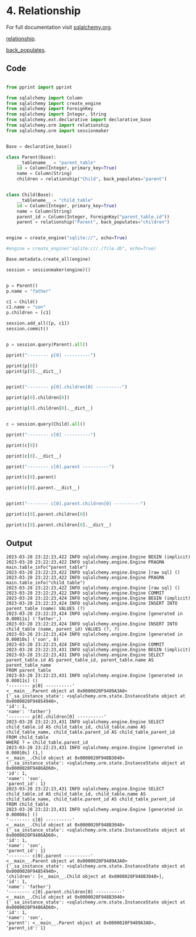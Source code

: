 # 4. Relationship

For full documentation visit [sqlalchemy.org](https://docs.sqlalchemy.org/en/14/orm/basic_relationships.html#one-to-many).

[relationship](https://docs.sqlalchemy.org/en/14/orm/relationship_api.html#sqlalchemy.orm.relationship).

[back_populates](https://docs.sqlalchemy.org/en/14/orm/relationship_api.html#sqlalchemy.orm.relationship.params.back_populates).

## Code

```py

from pprint import pprint

from sqlalchemy import Column
from sqlalchemy import create_engine
from sqlalchemy import ForeignKey
from sqlalchemy import Integer, String
from sqlalchemy.ext.declarative import declarative_base
from sqlalchemy.orm import relationship
from sqlalchemy.orm import sessionmaker


Base = declarative_base()

class Parent(Base):
    __tablename__ = "parent_table"
    id = Column(Integer, primary_key=True)
    name = Column(String)
    children = relationship("Child", back_populates="parent")


class Child(Base):
    __tablename__ = "child_table"
    id = Column(Integer, primary_key=True)
    name = Column(String)
    parent_id = Column(Integer, ForeignKey("parent_table.id"))
    parent = relationship("Parent", back_populates="children")


engine = create_engine("sqlite://", echo=True)

#engine = create_engine("sqlite:///./file.db", echo=True)

Base.metadata.create_all(engine)

session = sessionmaker(engine)()


p = Parent()
p.name = "father"

c1 = Child()
c1.name = "son"
p.children = [c1]

session.add_all([p, c1])
session.commit()


p = session.query(Parent).all()

pprint("-------- p[0] ----------")

pprint(p[0])
pprint(p[0].__dict__)


pprint("-------- p[0].children[0] ----------")

pprint(p[0].children[0])

pprint(p[0].children[0].__dict__)


c = session.query(Child).all()

pprint("-------- c[0] ----------")

pprint(c[0])

pprint(c[0].__dict__)

pprint("-------- c[0].parent ----------")

pprint(c[0].parent)

pprint(c[0].parent.__dict__)


pprint("-------- c[0].parent.children[0] ----------")

pprint(c[0].parent.children[0])

pprint(c[0].parent.children[0].__dict__)
```


## Output

    2023-03-28 23:22:23,422 INFO sqlalchemy.engine.Engine BEGIN (implicit)
    2023-03-28 23:22:23,422 INFO sqlalchemy.engine.Engine PRAGMA main.table_info("parent_table")
    2023-03-28 23:22:23,422 INFO sqlalchemy.engine.Engine [raw sql] ()
    2023-03-28 23:22:23,422 INFO sqlalchemy.engine.Engine PRAGMA main.table_info("child_table")
    2023-03-28 23:22:23,422 INFO sqlalchemy.engine.Engine [raw sql] ()
    2023-03-28 23:22:23,422 INFO sqlalchemy.engine.Engine COMMIT
    2023-03-28 23:22:23,424 INFO sqlalchemy.engine.Engine BEGIN (implicit)
    2023-03-28 23:22:23,424 INFO sqlalchemy.engine.Engine INSERT INTO parent_table (name) VALUES (?)
    2023-03-28 23:22:23,424 INFO sqlalchemy.engine.Engine [generated in 0.00011s] ('father',)
    2023-03-28 23:22:23,424 INFO sqlalchemy.engine.Engine INSERT INTO child_table (name, parent_id) VALUES (?, ?)
    2023-03-28 23:22:23,424 INFO sqlalchemy.engine.Engine [generated in 0.00010s] ('son', 8)
    2023-03-28 23:22:23,424 INFO sqlalchemy.engine.Engine COMMIT
    2023-03-28 23:22:23,431 INFO sqlalchemy.engine.Engine BEGIN (implicit)
    2023-03-28 23:22:23,431 INFO sqlalchemy.engine.Engine SELECT parent_table.id AS parent_table_id, parent_table.name AS parent_table_name 
    FROM parent_table
    2023-03-28 23:22:23,431 INFO sqlalchemy.engine.Engine [generated in 0.00011s] ()
    '-------- p[0] ----------'
    <__main__.Parent object at 0x0000020F9489A3A0>
    {'_sa_instance_state': <sqlalchemy.orm.state.InstanceState object at 0x0000020F94854940>,
    'id': 1,
    'name': 'father'}
    '-------- p[0].children[0] ----------'
    2023-03-28 23:22:23,431 INFO sqlalchemy.engine.Engine SELECT child_table.id AS child_table_id, child_table.name AS child_table_name, child_table.parent_id AS child_table_parent_id 
    FROM child_table 
    WHERE ? = child_table.parent_id
    2023-03-28 23:22:23,431 INFO sqlalchemy.engine.Engine [generated in 0.00010s] (1,)
    <__main__.Child object at 0x0000020F948B3040>
    {'_sa_instance_state': <sqlalchemy.orm.state.InstanceState object at 0x0000020F9486AD60>,
    'id': 1,
    'name': 'son',
    'parent_id': 1}
    2023-03-28 23:22:23,431 INFO sqlalchemy.engine.Engine SELECT child_table.id AS child_table_id, child_table.name AS child_table_name, child_table.parent_id AS child_table_parent_id 
    FROM child_table
    2023-03-28 23:22:23,431 INFO sqlalchemy.engine.Engine [generated in 0.00008s] ()
    '-------- c[0] ----------'
    <__main__.Child object at 0x0000020F948B3040>
    {'_sa_instance_state': <sqlalchemy.orm.state.InstanceState object at 0x0000020F9486AD60>,
    'id': 1,
    'name': 'son',
    'parent_id': 1}
    '-------- c[0].parent ----------'
    <__main__.Parent object at 0x0000020F9489A3A0>
    {'_sa_instance_state': <sqlalchemy.orm.state.InstanceState object at 0x0000020F94854940>,
    'children': [<__main__.Child object at 0x0000020F948B3040>],
    'id': 1,
    'name': 'father'}
    '-------- c[0].parent.children[0] ----------'
    <__main__.Child object at 0x0000020F948B3040>
    {'_sa_instance_state': <sqlalchemy.orm.state.InstanceState object at 0x0000020F9486AD60>,
    'id': 1,
    'name': 'son',
    'parent': <__main__.Parent object at 0x0000020F9489A3A0>,
    'parent_id': 1}

